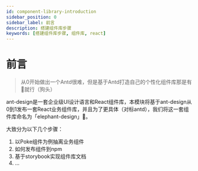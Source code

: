 ```yaml
---
id: component-library-introduction
sidebar_position: 0
sidebar_label: 前言
description: 搭建组件库步骤
keywords: [搭建组件库步骤, 组件库, react]
---
```


# 前言

> 从0开始做出一个Antd很难，但是基于Antd打造自己的个性化组件库那是有👋就行（狗头）

ant-design是一套企业级UI设计语言和React组件库，本模块将基于ant-design从0到1发布一套React业务组件库，并且为了更具体（对标antd），我们将这一套组件库命名为「elephant-design」🐶。

大致分为以下几个步骤：

1. 以Poke组件为例抽离业务组件
2. 如何发布组件到npm
3. 基于storybook实现组件库文档
4. ...
